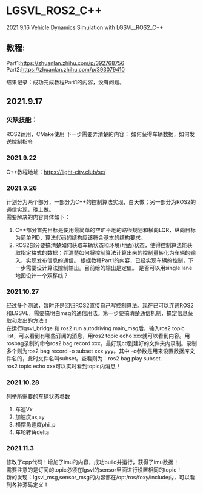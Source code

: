 # LGSVL_ROS2_C++
2021.9.16
Vehicle Dynamics Simulation with LGSVL_ROS2_C++

## 教程:  
Part1:https://zhuanlan.zhihu.com/p/392768756
Part2:https://zhuanlan.zhihu.com/p/393079410

结果记录：成功完成教程Part1的内容，没有问题。

## 2021.9.17
### 欠缺技能：
ROS2运用，CMake使用
下一步需要弄清楚的内容：
如何获得车辆数据，如何发送控制指令

### 2021.9.22
C++教程地址：https://light-city.club/sc/

### 2021.9.26 
计划分为两个部分，一部分为C++的控制算法实现，白天做；另一部分为ROS2的通信实现，晚上做。  
需要解决的内容具体如下：
1. C++部分首先目标是使用最简单的空旷平地的路径规划和横向LQR，纵向目标为简单PID，算法代码的结构应该符合基本的结构要求。
2. ROS2部分要搞清楚如何获取车辆状态和环境(地面)状态，使得控制算法能获取指定格式的数据；弄清楚如何将控制算法计算出来的控制量转化为车辆的输入，实现发布信息的通信。 
根据教程Part1的内容，已经实现车辆的控制，下一步需要设计算法控制输出。目前给的输出是定值。
是否可以用single lane地图设计一个双移线？

### 2021.10.27
经过多个测试，暂时还是回归ROS2直接自己写控制算法。现在已可以连通ROS2和LGSVL，需要搞明白msg的通信用法。第一步要搞清楚通信机制，搞定信息获取和发出的方法！  
在运行lgsvl_bridge 和 ros2 run autodriving main_msg后，输入ros2 topic list，可以看到有哪些订阅的消息，用ros2 topic echo xxx就可以看到内容。用rosbag录制的命令ros2 bag record xxx，最好现cd到建好的文件夹内录制。录制多个则为ros2 bag record -o subset xxx yyy。其中 -o参数是用来设置数据库文件名的，此时文件名叫subset。查看则为：ros2 bag play subset.  
ros2 topic echo xxx可以实时看到topic内消息！

### 2021.10.28
列举所需要的车辆状态参数
1. 车速Vx
2. 加速度ax,ay
3. 横摆角速度phi_p
4. 车轮转角delta

### 2021.11.3
修改了cpp代码！增加了imu的内容，成功build并运行，获得了imu数据！  
需要注意的是订阅的topic必须在lgsvl的sensor里面进行设置相同的topic！  
新的发现：lgsvl_msg,sensor_msg的内容都在/opt/ros/foxy/include内，可以看到各种源码定义！  
